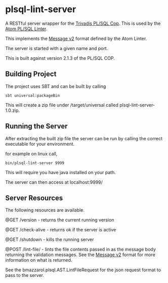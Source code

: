 # plsql-lint-server
A RESTful server wrapper for the [Trivadis PL/SQL Cop](https://www.salvis.com/blog/plsql-cop/). This is used by the [Atom PL/SQL Linter](https://github.com/bmazzarol/atom-plsql-linter).

This implements the [Message v2](http://steelbrain.me/linter/types/linter-message-v2.html) format defined by the Atom Linter.

The server is started with a given name and port.

This is built against version 2.1.3 of the PL/SQL COP. 

## Building Project
The project uses SBT and can be built by calling 

`sbt universal:packageBin`

This will create a zip file under /target/universal called plsql-lint-server-1.0.zip.

## Running the Server
After extracting the built zip file the server can be run by calling the correct executable for your environment.

for example on linux call,

`bin/plsql-lint-server 9999`

This will require you have java installed on your path.

The server can then access at localhost:9999/

## Server Resources
The following resources are available.

@GET  /version     - returns the current running version

@GET  /check-alive - returns ok if the server is active

@GET  /shutdown    - kills the running server

@POST /lint-file/  - lints the file contents passed in as the message body returning the validation messages. 
                           See the [Message v2](http://steelbrain.me/linter/types/linter-message-v2.html) format for more information on what is returned.
                           
See the bmazzarol.plsql.AST.LintFileRequest for the json request format to pass to the server.